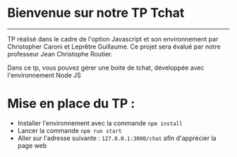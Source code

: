 Bienvenue sur notre TP Tchat
===================



----------
<p>TP réalisé dans le cadre de l'option Javascript et son environnement par Christopher Caroni et Leprêtre Guillaume. 
Ce projet sera évalué par notre professeur Jean Christophe Routier.</p>

<p>Dans ce tp, vous pouvez gérer une boite de tchat, développée avec l'environnement Node JS</p>

# Mise en place du TP :

- Installer l'environnement avec la commande `npm install`
- Lancer la commande `npm run start`
- Aller sur l'adresse suivante : `127.0.0.1:3000/chat` afin d'apprécier la page web